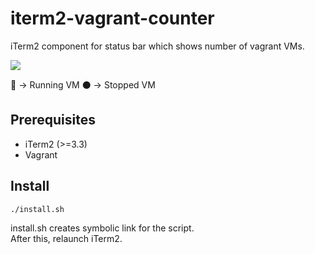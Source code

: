 # iterm2-vagrant-counter
iTerm2 component for status bar which shows number of vagrant VMs.

![](imgs/statusbar.png)

🔵 -> Running VM
⚫ -> Stopped VM

## Prerequisites

- iTerm2 (>=3.3)
- Vagrant

## Install

```
./install.sh
```

install.sh creates symbolic link for the script.  
After this, relaunch iTerm2.

